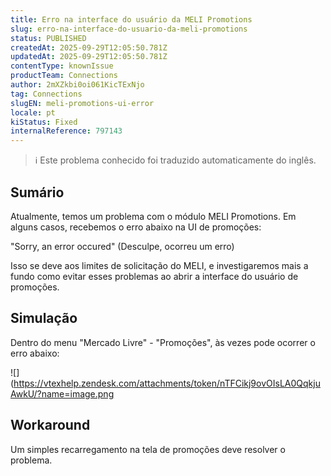 ```yaml
---
title: Erro na interface do usuário da MELI Promotions
slug: erro-na-interface-do-usuario-da-meli-promotions
status: PUBLISHED
createdAt: 2025-09-29T12:05:50.781Z
updatedAt: 2025-09-29T12:05:50.781Z
contentType: knownIssue
productTeam: Connections
author: 2mXZkbi0oi061KicTExNjo
tag: Connections
slugEN: meli-promotions-ui-error
locale: pt
kiStatus: Fixed
internalReference: 797143
---
```


>ℹ️ Este problema conhecido foi traduzido automaticamente do inglês.

## Sumário



Atualmente, temos um problema com o módulo MELI Promotions. Em alguns casos, recebemos o erro abaixo na UI de promoções:

"Sorry, an error occured" (Desculpe, ocorreu um erro)

Isso se deve aos limites de solicitação do MELI, e investigaremos mais a fundo como evitar esses problemas ao abrir a interface do usuário de promoções.
## Simulação



Dentro do menu "Mercado Livre" - "Promoções", às vezes pode ocorrer o erro abaixo:

 ![](https://vtexhelp.zendesk.com/attachments/token/nTFCikj9ovOIsLA0QqkjuAwkU/?name=image.png
## Workaround


Um simples recarregamento na tela de promoções deve resolver o problema.